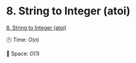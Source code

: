 # 8. String to Integer (atoi)

[8. String to Integer (atoi)](https://leetcode.com/problems/string-to-integer-atoi/)

:clock3: Time: ${O(n)}$

:floppy_disk: Space: ${O(1)}$
